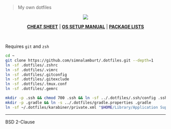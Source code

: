 > My own dotfiles

<p align=center>
  <a href="https://github.com/simnalamburt">
    <img src="https://raw.githubusercontent.com/simnalamburt/.dotfiles/resources/logo.png">
  </a>
</p>

<p align=center>
  <b><a href="docs/cheatsheet.md">CHEAT SHEET</a></b> |
  <b><a href="docs/setup.md">OS SETUP MANUAL</a></b> |
  <b><a href="docs/packages.md">PACKAGE LISTS</a></b>
</p>

<br>

Requires `git` and `zsh`

```bash
cd ~
git clone https://github.com/simnalamburt/.dotfiles.git --depth=1
ln -sf .dotfiles/.zshrc
ln -sf .dotfiles/.vimrc
ln -sf .dotfiles/.gitconfig
ln -sf .dotfiles/.gitexclude
ln -sf .dotfiles/.tmux.conf
ln -sf .dotfiles/.gemrc

mkdir -p .ssh && chmod 700 .ssh && ln -sf ../.dotfiles/.ssh/config .ssh
mkdir -p .gradle && ln -s ../.dotfiles/gradle.properties .gradle
ln -sf ~/.dotfiles/karabiner/private.xml "$HOME/Library/Application Support/Karabiner"
```

--------

BSD 2-Clause
